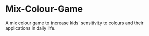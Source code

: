 # Mix-Colour-Game
A mix colour game to increase kids' sensitivity to colours and their applications in daily life.
